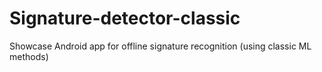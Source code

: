 # Signature-detector-classic
Showcase Android app for offline signature recognition (using classic ML methods)
